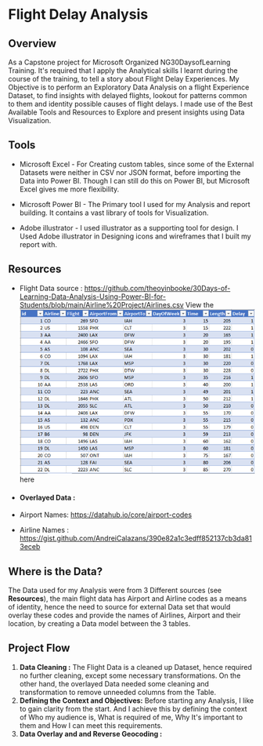 # Flight Delay Analysis

##   Overview
As a Capstone project for Microsoft Organized NG30DaysofLearning Training. It's required that I apply the Analytical skills I learnt during the course of the training, to tell a story about Flight Delay Experiences. 
My Objective is to perform an Exploratory Data Analysis on a flight Experience Dataset, to find insights with delayed flights, lookout for patterns common to them and identity possible causes of flight delays. I made use of the Best Available Tools and Resources to Explore and present insights using Data Visualization.

##  Tools


*  Microsoft Excel - For Creating custom tables, since some of the External Datasets were neither in CSV nor JSON format, before importing the Data into Power BI. Though I can still do this on Power BI, but Microsoft Excel gives me more flexibility.

*  Microsoft Power BI - The Primary tool I used for my Analysis and report building. It contains a vast library of tools for Visualization.

*  Adobe illustrator - I used illustrator as a supporting tool for design. I Used Adobe illustrator in Designing icons and wireframes that I built my report with. 




##  Resources

* Flight Data source : 
<https://github.com/theoyinbooke/30Days-of-Learning-Data-Analysis-Using-Power-BI-for-Students/blob/main/Airline%20Project/Airlines.csv>  View the ![image](https://github.com/Driplytics/Flight-Delay-Analysis-/blob/main/Dataset.png) here

*  ####  Overlayed Data : 
*  Airport Names: 
<https://datahub.io/core/airport-codes>
*  Airline Names : 
<https://gist.github.com/AndreiCalazans/390e82a1c3edff852137cb3da813eceb>





##  Where is the Data? 
The Data used for my Analysis were from 3 Different sources (see **Resources**), the main flight data has Airport and Airline codes as a means of identity, hence the need to source for external Data set that would  overlay these codes and provide the names of Airlines, Airport and their location, by creating a Data model  between the 3 tables. 

##  Project Flow

1. __Data Cleaning :__ The Flight Data is a cleaned up Dataset, hence required no further cleaning, except some necessary transformations. On the other hand, the overlayed Data needed some cleaning and transformation to remove unneeded columns from the Table. 
2. __Defining the Context and Objectives:__ Before starting any Analysis, I like to gain clarity from the start. And I achieve this by defining the context of Who my audience is, What is required of me, Why It's important to them and How I can meet this requirements. 
3. __Data Overlay and and Reverse Geocoding :__


















